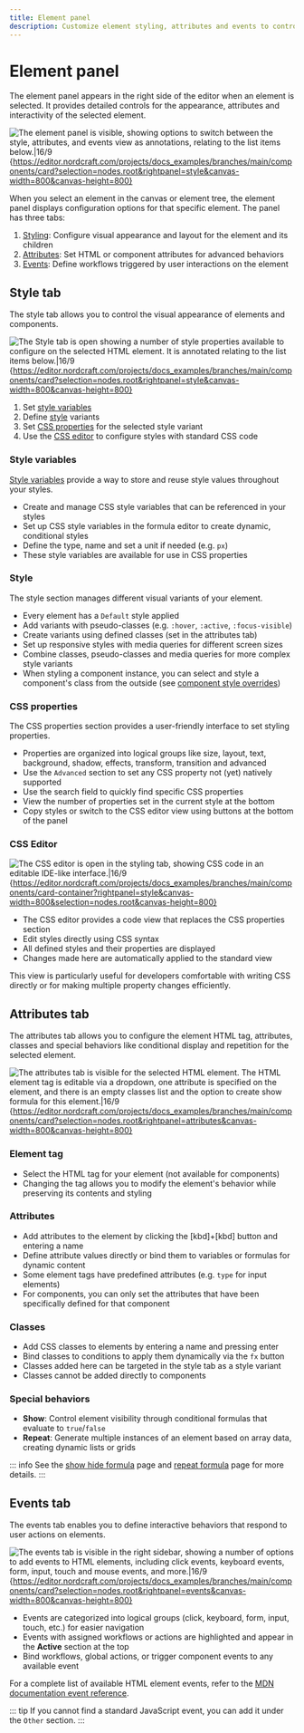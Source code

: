 ```yaml
---
title: Element panel
description: Customize element styling, attributes and events to control appearance, behavior and interactivity of selected components.
---
```


# Element panel

The element panel appears in the right side of the editor when an element is selected. It provides detailed controls for the appearance, attributes and interactivity of the selected element.

![The element panel is visible, showing options to switch between the style, attributes, and events view as annotations, relating to the list items below.|16/9](element-panel.webp 'Element panel'){https://editor.nordcraft.com/projects/docs_examples/branches/main/components/card?selection=nodes.root&rightpanel=style&canvas-width=800&canvas-height=800}

When you select an element in the canvas or element tree, the element panel displays configuration options for that specific element. The panel has three tabs:

1. [Styling](#style-tab): Configure visual appearance and layout for the element and its children
2. [Attributes](#attributes-tab): Set HTML or component attributes for advanced behaviors
3. [Events](#events-tab): Define workflows triggered by user interactions on the element

## Style tab

The style tab allows you to control the visual appearance of elements and components.

![The Style tab is open showing a number of style properties available to configure on the selected HTML element. It is annotated relating to the list items below.|16/9](element-panel-styling.webp 'Styling'){https://editor.nordcraft.com/projects/docs_examples/branches/main/components/card?selection=nodes.root&rightpanel=style&canvas-width=800&canvas-height=800}

1. Set [style variables](#style-variables)
2. Define [style](#style) variants
3. Set [CSS properties](#css-properties) for the selected style variant
4. Use the [CSS editor](#css-editor) to configure styles with standard CSS code

### Style variables

[Style variables](/styling/conditional-styles#style-variables) provide a way to store and reuse style values throughout your styles.

- Create and manage CSS style variables that can be referenced in your styles
- Set up CSS style variables in the formula editor to create dynamic, conditional styles
- Define the type, name and set a unit if needed (e.g. `px`)
- These style variables are available for use in CSS properties

### Style

The style section manages different visual variants of your element.

- Every element has a `Default` style applied
- Add variants with pseudo-classes (e.g. `:hover`, `:active`, `:focus-visible`)
- Create variants using defined classes (set in the attributes tab)
- Set up responsive styles with media queries for different screen sizes
- Combine classes, pseudo-classes and media queries for more complex style variants
- When styling a component instance, you can select and style a component's class from the outside (see [component style overrides](/styling/conditional-styles#component-style-overrides))

### CSS properties

The CSS properties section provides a user-friendly interface to set styling properties.

- Properties are organized into logical groups like size, layout, text, background, shadow, effects, transform, transition and advanced
- Use the `Advanced` section to set any CSS property not (yet) natively supported
- Use the search field to quickly find specific CSS properties
- View the number of properties set in the current style at the bottom
- Copy styles or switch to the CSS editor view using buttons at the bottom of the panel

### CSS Editor

![The CSS editor is open in the styling tab, showing CSS code in an editable IDE-like interface.|16/9](element-panel-css-editor.webp 'CSS editor'){https://editor.nordcraft.com/projects/docs_examples/branches/main/components/card-container?rightpanel=style&canvas-width=800&selection=nodes.root&canvas-height=800}

- The CSS editor provides a code view that replaces the CSS properties section
- Edit styles directly using CSS syntax
- All defined styles and their properties are displayed
- Changes made here are automatically applied to the standard view

This view is particularly useful for developers comfortable with writing CSS directly or for making multiple property changes efficiently.

## Attributes tab

The attributes tab allows you to configure the element HTML tag, attributes, classes and special behaviors like conditional display and repetition for the selected element.

![The attributes tab is visible for the selected HTML element. The HTML element tag is editable via a dropdown, one attribute is specified on the element, and there is an empty classes list and the option to create show formula for this element.|16/9](element-panel-attributes.webp 'Attributes'){https://editor.nordcraft.com/projects/docs_examples/branches/main/components/card?selection=nodes.root&rightpanel=attributes&canvas-width=800&canvas-height=800}

### Element tag

- Select the HTML tag for your element (not available for components)
- Changing the tag allows you to modify the element's behavior while preserving its contents and styling

### Attributes

- Add attributes to the element by clicking the [kbd]+[kbd] button and entering a name
- Define attribute values directly or bind them to variables or formulas for dynamic content
- Some element tags have predefined attributes (e.g. `type` for input elements)
- For components, you can only set the attributes that have been specifically defined for that component

### Classes

- Add CSS classes to elements by entering a name and pressing enter
- Bind classes to conditions to apply them dynamically via the `fx` button
- Classes added here can be targeted in the style tab as a style variant
- Classes cannot be added directly to components

### Special behaviors

- **Show**: Control element visibility through conditional formulas that evaluate to `true`/`false`
- **Repeat**: Generate multiple instances of an element based on array data, creating dynamic lists or grids

::: info
See the [show hide formula](/formulas/show-hide-formula) page and [repeat formula](/formulas/repeat-formula) page for more details.
:::

## Events tab

The events tab enables you to define interactive behaviors that respond to user actions on elements.

![The events tab is visible in the right sidebar, showing a number of options to add events to HTML elements, including click events, keyboard events, form, input, touch and mouse events, and more.|16/9](element-panel-events.webp 'Events'){https://editor.nordcraft.com/projects/docs_examples/branches/main/components/card?selection=nodes.root&rightpanel=events&canvas-width=800&canvas-height=800}

- Events are categorized into logical groups (click, keyboard, form, input, touch, etc.) for easier navigation
- Events with assigned workflows or actions are highlighted and appear in the **Active** section at the top
- Bind workflows, global actions, or trigger component events to any available event

For a complete list of available HTML element events, refer to the [MDN documentation event reference](https://developer.mozilla.org/en-US/docs/Web/Events).

::: tip
If you cannot find a standard JavaScript event, you can add it under the `Other` section.
:::
